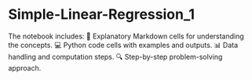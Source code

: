 # Simple-Linear-Regression_1
The notebook includes:  📖 Explanatory Markdown cells for understanding the concepts.  💻 Python code cells with examples and outputs.  📊 Data handling and computation steps.  🔍 Step-by-step problem-solving approach.
